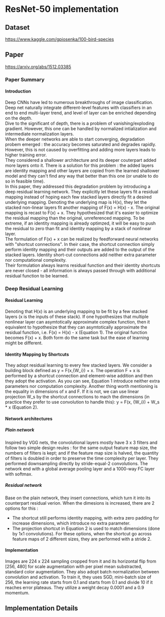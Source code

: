 # ResNet-50 implementation
## Dataset
https://www.kaggle.com/gpiosenka/100-bird-species
## Paper 
https://arxiv.org/abs/1512.03385
### Paper Summary
#### Introduction
Deep CNNs have led to numerous breakthroughs of image classification.  
Deep net naturally integrate different-level features with classifiers in an end to end multi-layer trend, and level of layer can be enriched depending on the depth.  
Dive to the significant of depth, there is a problem of vanishing/exploding gradient. However, this one can be handled by normalized intialization and intermediate normalization layers.  
When the deeper networks are able to start converging, degradation probem emerged : the accuracy becomes saturated and degrades rapidly. However, this is not caused by overfitting and adding more layers leads to higher training error.  
They considered a shallower architecture and its deeper couterpart added more layers onto it. There is a solution for this problem : the added layers are identity mapping and other layers are copied from the learned shallower model and they can't find any way that better than this one (or unable to do so in feasible time).  
In this paper, they addressed this degradation problem by introducing a deep residual learning network. They explicitly let these layers fit a residual mapping instead of hoping each few stacked layers directly fit a desired underlying mapping. Denoting the underlying map is H(x), they let the stacked non-linear layers fit another mapping of F(x) = H(x) - x. The original mapping is recast to F(x) + x. They hypothesized that it's easier to optimize the residual mapping than the original, unreferenced mapping. To be extreme, if an identity mapping is already optimzed, it will be easy to push the residual to zero than fit and identity mapping by a stack of nonlinear layer.  
The formulation of F(x) + x can be realized by feedforward neural networks with "shortcut connections". In their case, the shortcut connection simply perform identity mapping and their outputs are added to the output of the stacked layers. Identity short-cut connections add neither extra parameter nor computational complexity.   
Their formulation always learns residual function and their identity shortcuts are never closed - all information is always passed through with additional residual function to be learned.  
### Deep Residual Learning
#### Residual Learning
Denoting that H(x) is an underlying mapping to be fit by a few stacked layers (x is the inputs of these stack). If one hypothesizes that multiple nonlinear layer can asymtotically approximate complex function, then it equivalent to hypothesize that they can asymtotically approximate the residual function, i.e. F(x) = H(x) - x (Equation 1). The original function becomes F(x) + x. Both form do the same task but the ease of learning might be different. 
#### Identity Mapping by Shortcuts
They adopt residual learning to every few stacked layers. We consider a building block defined as y = F(x,{W_i}) + x. The operation F + x is performed by a shortcut connection and element-wise addition and then they adopt the activation. As you can see, Equation 1 introduce neither extra parameters nor computation complexity. Another thing worth mentioning is the equality in dimensions of x and F. If it is not, we can use linear projection W_s by the shortcut connections to mach the dimensions (in practice they prefer to use convolution to handle this): y = F(x, {W_i}) + W_s * x (Equation 2).   
#### Network architectures
##### Plain network
Inspired by VGG nets, the convolutional layers mostly have 3 x 3 filters and follow two simple design reules : for the same output feature map size, the numbers of filters is kept; and if the feature map size is halved, the quantity of filters is doubled in order to preserve the time complexity per layer. They performed downsampling directly by stride-equal-2 convolutions. The network end with a global average pooling layer and a 1000-way FC layer with softmax. 
##### Residual network
Base on the plain network, they insert connections, which turn it into its counterpart residual verion. When the dimesions is increased, there are 2 options for this : 
* The shortcut still performs identity mapping, with extra zero padding for increase dimensions, which introduce no extra parameter.  
* The projection shortcut in Equation 2 is used to match dimensions (done by 1x1 convolutions).
For these options, when the shortcut go across feature maps of 2 different sizes, they are performed with a stride 2. 
#### Implementation   
Images are 224 x 224 sampling cropped from it and its horizontal flip from [256, 480] for scale augmentation with per pixel mean substracted, standard color augmentation. They also adopt batch normalization between convolution and activation. 
To train it, they uses SGD, mini-batch size of 256, the learning rate starts from 0.1 and starts from 0.1 and divide 10 if it reaches error plateaus. They utilize a weight decay 0.0001 and a 0.9 momentum.

## Implementation Details